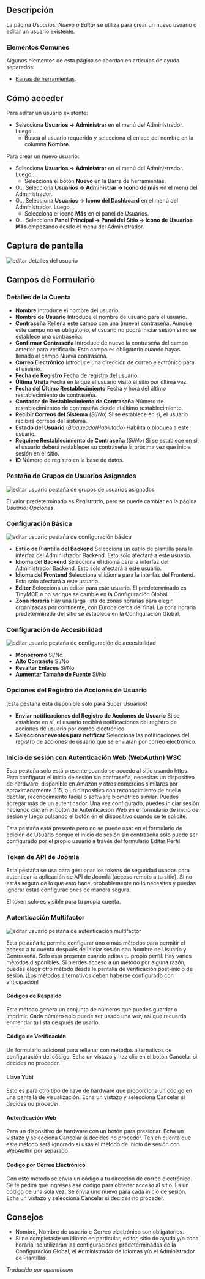 <!-- Filename: Help4.x:Users:_Edit_Profile  / Display title: Utilisateurs : Nouveau ou Modifier -->

## Descripción

La página *Usuarios: Nuevo o Editar* se utiliza para crear un nuevo usuario o editar un usuario existente.

### Elementos Comunes

Algunos elementos de esta página se abordan en artículos de ayuda separados:

* [Barras de herramientas](jdocmanual?article=help/common-elements/toolbars).

## Cómo acceder

Para editar un usuario existente:

- Selecciona **Usuarios → Administrar** en el menú del Administrador. Luego...
  - Busca al usuario requerido y selecciona el enlace del nombre en la
    columna **Nombre**.

Para crear un nuevo usuario:

- Selecciona **Usuarios → Administrar** en el menú del Administrador. Luego...
  - Selecciona el botón **Nuevo** en la Barra de herramientas.
- O... Selecciona **Usuarios → Administrar → Icono de más** en el
  menú del Administrador.
- O... Selecciona **Usuarios → Icono del Dashboard** en el menú del
  Administrador. Luego...
  - Selecciona el icono **Más** en el panel de Usuarios.
- O... Selecciona **Panel Principal → Panel del Sitio → Icono de Usuarios Más**
  empezando desde el menú del Administrador.

## Captura de pantalla

![editar detalles del usuario](../../../es/images/users/users-edit-account-details-tab.png)

## Campos de Formulario

### Detalles de la Cuenta

- **Nombre** Introduce el nombre del usuario.
- **Nombre de Usuario** Introduce el nombre de usuario para el usuario.
- **Contraseña** Rellena este campo con una (nueva) contraseña. Aunque este campo no es
  obligatorio, el usuario no podrá iniciar sesión si no se establece una contraseña.
- **Confirmar Contraseña** Introduce de nuevo la contraseña del campo anterior
  para verificarla. Este campo es obligatorio cuando hayas llenado el campo 
  Nueva contraseña.
- **Correo Electrónico** Introduce una dirección de correo electrónico para el usuario.
- **Fecha de Registro** Fecha de registro del usuario.
- **Última Visita** Fecha en la que el usuario visitó el sitio por última vez.
- **Fecha del Último Restablecimiento** Fecha y hora del último restablecimiento de contraseña.
- **Contador de Restablecimiento de Contraseña** Número de restablecimientos de contraseña 
  desde el último restablecimiento.
- **Recibir Correos del Sistema** (*Sí*/*No*) Si se establece en sí, el usuario recibirá
  correos del sistema.
- **Estado del Usuario** (*Bloqueado*/*Habilitado*) Habilita o bloquea a este usuario.
- **Requiere Restablecimiento de Contraseña** (*Sí*/*No*) Si se establece en sí, el usuario 
  deberá restablecer su contraseña la próxima vez que inicie sesión en el sitio.
- **ID** Número de registro en la base de datos.

### Pestaña de Grupos de Usuarios Asignados

![editar usuario pestaña de grupos de usuarios asignados](../../../es/images/users/users-edit-assigned-user-groups-tab.png)

El valor predeterminado es *Registrado*, pero se puede cambiar en la página *Usuario: Opciones*.

### Configuración Básica

![editar usuario pestaña de configuración básica](../../../es/images/users/users-edit-basic-settings-tab.png)

- **Estilo de Plantilla del Backend** Selecciona un estilo de plantilla para la interfaz del 
  Administrador Backend. Esto solo afectará a este usuario.
- **Idioma del Backend** Selecciona el idioma para la interfaz del Administrador Backend.
  Esto solo afectará a este usuario.
- **Idioma del Frontend** Selecciona el idioma para la interfaz del Frontend.
  Esto solo afectará a este usuario.
- **Editor** Selecciona un editor para este usuario. El predeterminado es TinyMCE a no ser 
  que se cambie en la Configuración Global.
- **Zona Horaria** Hay una larga lista de zonas horarias para elegir, organizadas por
  continente, con Europa cerca del final. La zona horaria predeterminada del sitio se 
  establece en la Configuración Global.

### Configuración de Accesibilidad

![editar usuario pestaña de configuración de accesibilidad](../../../es/images/users/users-edit-accessibility-settings-tab.png)

- **Monocromo** Sí/No
- **Alto Contraste** Sí/No
- **Resaltar Enlaces** Sí/No
- **Aumentar Tamaño de Fuente** Sí/No

### Opciones del Registro de Acciones de Usuario

¡Esta pestaña está disponible solo para Super Usuarios!

- **Enviar notificaciones del Registro de Acciones de Usuario** Si se establece en sí,
  el usuario recibirá notificaciones del registro de acciones de usuario por correo electrónico.
- **Seleccionar eventos para notificar** Selecciona las notificaciones del registro 
  de acciones de usuario que se enviarán por correo electrónico.

### Inicio de sesión con Autenticación Web (WebAuthn) W3C

Esta pestaña solo está presente cuando se accede al sitio usando https. Para configurar
el inicio de sesión sin contraseña, necesitas un dispositivo de hardware, disponible en Amazon
y otros comercios similares por aproximadamente £15, o un dispositivo con reconocimiento de 
huella dactilar, reconocimiento facial o software biométrico similar. Puedes agregar más de un
autenticador. Una vez configurado, puedes iniciar sesión haciendo clic en el botón de 
Autenticación Web en el formulario de inicio de sesión y luego pulsando el botón en 
el dispositivo cuando se te solicite.

Esta pestaña está presente pero no se puede usar en el formulario de edición de Usuario 
porque el inicio de sesión sin contraseña solo puede ser configurado por el propio usuario 
a través del formulario Editar Perfil.

### Token de API de Joomla

Esta pestaña se usa para gestionar los tokens de seguridad usados para autenticar 
la aplicación de API de Joomla (acceso remoto a tu sitio). Si no estás seguro de lo que 
esto hace, probablemente no lo necesites y puedas ignorar estas configuraciones de manera segura.

El token solo es visible para tu propia cuenta.

### Autenticación Multifactor

![editar usuario pestaña de autenticación multifactor](../../../es/images/users/users-edit-multi-factor-authentication-tab.png)

Esta pestaña te permite configurar uno o más métodos para permitir el acceso a tu
cuenta después de iniciar sesión con Nombre de Usuario y Contraseña. Solo está presente 
cuando editas tu propio perfil. Hay varios métodos disponibles. Si pierdes acceso a un método 
por alguna razón, puedes elegir otro método desde la pantalla de verificación post-inicio de sesión.
¡Los métodos alternativos deben haberse configurado con anticipación!

#### Códigos de Respaldo

Este método genera un conjunto de números que puedes guardar o imprimir. Cada
número solo puede ser usado una vez, así que recuerda enmendar tu lista después de usarlo.

#### Código de Verificación

Un formulario adicional para rellenar con métodos alternativos de configuración del 
código. Echa un vistazo y haz clic en el botón Cancelar si decides no proceder.

#### Llave Yubi

Esto es para otro tipo de llave de hardware que proporciona un código en una
pantalla de visualización. Echa un vistazo y selecciona Cancelar si decides
no proceder.

#### Autenticación Web

Para un dispositivo de hardware con un botón para presionar. Echa un vistazo y selecciona
Cancelar si decides no proceder. Ten en cuenta que este método será ignorado si usas el 
método de Inicio de sesión con WebAuthn por separado.

#### Código por Correo Electrónico

Con este método se envía un código a tu dirección de correo electrónico. Se te
pedirá que ingreses ese código para obtener acceso al sitio. Es un código de una sola vez.
Se envía uno nuevo para cada inicio de sesión. Echa un vistazo y selecciona Cancelar 
si decides no proceder.

## Consejos

- Nombre, Nombre de usuario e Correo electrónico son obligatorios.
- Si no completaste un idioma en particular, editor, sitio de ayuda y/o
  zona horaria, se utilizarán las configuraciones predeterminadas de la Configuración Global,
  el Administrador de Idiomas y/o el Administrador de Plantillas.

*Traducido por openai.com*

